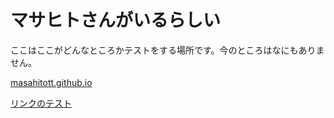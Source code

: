 # マサヒトさんがいるらしい
ここはここがどんなところかテストをする場所です。今のところはなにもありません。

[masahitott.github.io](https://masahitott.github.io/)

[リンクのテスト](subpage1.md)
